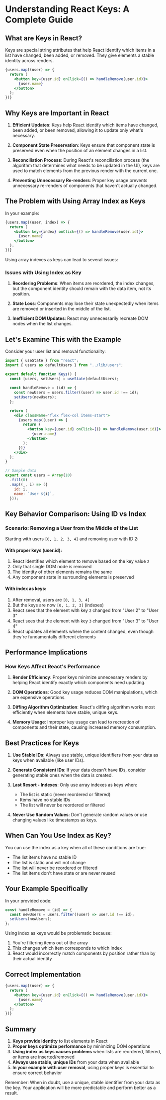# Understanding React Keys: A Complete Guide

## What are Keys in React?

Keys are special string attributes that help React identify which items in a list have changed, been added, or removed. They give elements a stable identity across renders.

```jsx
{users.map((user) => {
  return (
    <button key={user.id} onClick={() => handleRemove(user.id)}>
      {user.name}
    </button>
  );
})}
```

## Why Keys are Important in React

1. **Efficient Updates**: Keys help React identify which items have changed, been added, or been removed, allowing it to update only what's necessary.

2. **Component State Preservation**: Keys ensure that component state is preserved even when the position of an element changes in a list.

3. **Reconciliation Process**: During React's reconciliation process (the algorithm that determines what needs to be updated in the UI), keys are used to match elements from the previous render with the current one.

4. **Preventing Unnecessary Re-renders**: Proper key usage prevents unnecessary re-renders of components that haven't actually changed.

## The Problem with Using Array Index as Keys

In your example:

```jsx
{users.map((user, index) => {
  return (
    <button key={index} onClick={() => handleRemove(user.id)}>
      {user.name}
    </button>
  );
})}
```

Using array indexes as keys can lead to several issues:

### Issues with Using Index as Key

1. **Reordering Problems**: When items are reordered, the index changes, but the component identity should remain with the data item, not its position.

2. **State Loss**: Components may lose their state unexpectedly when items are removed or inserted in the middle of the list.

3. **Inefficient DOM Updates**: React may unnecessarily recreate DOM nodes when the list changes.

## Let's Examine This with the Example

Consider your user list and removal functionality:

```jsx
import { useState } from "react";
import { users as defaultUsers } from "../lib/users";

export default function Keys() {
  const [users, setUsers] = useState(defaultUsers);
  
  const handleRemove = (id) => {
    const newUsers = users.filter((user) => user.id !== id);
    setUsers(newUsers);
  };

  return (
    <div className="flex flex-col items-start">
      {users.map((user) => {
        return (
          <button key={user.id} onClick={() => handleRemove(user.id)}>
            {user.name}
          </button>
        );
      })}
    </div>
  );
}

// Sample data
export const users = Array(10)
  .fill(0)
  .map((_, i) => ({
    id: i,
    name: `User ${i}`,
  }));
```

## Key Behavior Comparison: Using ID vs Index

### Scenario: Removing a User from the Middle of the List

Starting with users `[0, 1, 2, 3, 4]` and removing user with ID 2:

#### With proper keys (user.id):
1. React identifies which element to remove based on the key value `2`
2. Only that single DOM node is removed
3. The identity of other elements remains the same
4. Any component state in surrounding elements is preserved

#### With index as keys:
1. After removal, users are `[0, 1, 3, 4]`
2. But the keys are now `[0, 1, 2, 3]` (indexes)
3. React sees that the element with key `2` changed from "User 2" to "User 3"
4. React sees that the element with key `3` changed from "User 3" to "User 4"
5. React updates all elements where the content changed, even though they're fundamentally different elements

## Performance Implications

### How Keys Affect React's Performance

1. **Render Efficiency**: Proper keys minimize unnecessary renders by helping React identify exactly which components need updating.

2. **DOM Operations**: Good key usage reduces DOM manipulations, which are expensive operations.

3. **Diffing Algorithm Optimization**: React's diffing algorithm works most efficiently when elements have stable, unique keys.

4. **Memory Usage**: Improper key usage can lead to recreation of components and their state, causing increased memory consumption.

## Best Practices for Keys

1. **Use Stable IDs**: Always use stable, unique identifiers from your data as keys when available (like user IDs).

2. **Generate Consistent IDs**: If your data doesn't have IDs, consider generating stable ones when the data is created.

3. **Last Resort - Indexes**: Only use array indexes as keys when:
   - The list is static (never reordered or filtered)
   - Items have no stable IDs
   - The list will never be reordered or filtered

4. **Never Use Random Values**: Don't generate random values or use changing values like timestamps as keys.

## When Can You Use Index as Key?

You can use the index as a key when all of these conditions are true:
- The list items have no stable ID
- The list is static and will not change
- The list will never be reordered or filtered
- The list items don't have state or are never reused

## Your Example Specifically

In your provided code:

```jsx
const handleRemove = (id) => {
  const newUsers = users.filter((user) => user.id !== id);
  setUsers(newUsers);
};
```

Using index as keys would be problematic because:

1. You're filtering items out of the array
2. This changes which item corresponds to which index
3. React would incorrectly match components by position rather than by their actual identity

## Correct Implementation

```jsx
{users.map((user) => {
  return (
    <button key={user.id} onClick={() => handleRemove(user.id)}>
      {user.name}
    </button>
  );
})}
```

## Summary

1. **Keys provide identity** to list elements in React
2. **Proper keys optimize performance** by minimizing DOM operations
3. **Using index as keys causes problems** when lists are reordered, filtered, or items are inserted/removed
4. **Always use stable, unique IDs** from your data when available
5. **In your example with user removal**, using proper keys is essential to ensure correct behavior

Remember: When in doubt, use a unique, stable identifier from your data as the key. Your application will be more predictable and perform better as a result.